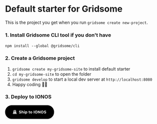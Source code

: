 # Default starter for Gridsome

This is the project you get when you run `gridsome create new-project`.

### 1. Install Gridsome CLI tool if you don't have

`npm install --global @gridsome/cli`

### 2. Create a Gridsome project

1. `gridsome create my-gridsome-site` to install default starter
2. `cd my-gridsome-site` to open the folder
3. `gridsome develop` to start a local dev server at `http://localhost:8080`
4. Happy coding 🎉🙌

### 3. Deploy to IONOS

[![Ship to IONOS](static/ship-to-ionos.webp)](https://buildwith.ionos.com/setup?repo=https://github.com/buildwith-ionos/gridsome-starter-default)
